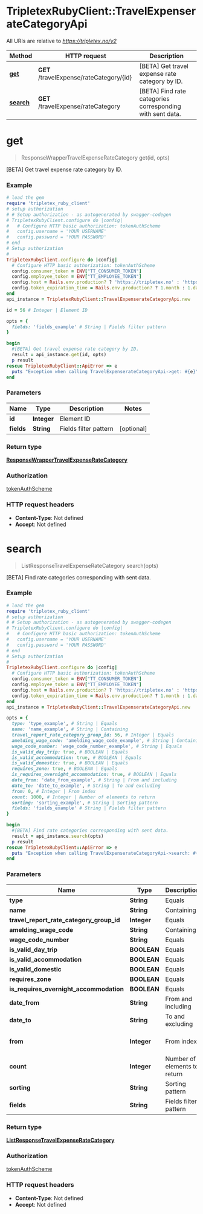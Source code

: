 # TripletexRubyClient::TravelExpenserateCategoryApi

All URIs are relative to *https://tripletex.no/v2*

Method | HTTP request | Description
------------- | ------------- | -------------
[**get**](TravelExpenserateCategoryApi.md#get) | **GET** /travelExpense/rateCategory/{id} | [BETA] Get travel expense rate category by ID.
[**search**](TravelExpenserateCategoryApi.md#search) | **GET** /travelExpense/rateCategory | [BETA] Find rate categories corresponding with sent data.


# **get**
> ResponseWrapperTravelExpenseRateCategory get(id, opts)

[BETA] Get travel expense rate category by ID.



### Example
```ruby
# load the gem
require 'tripletex_ruby_client'
# setup authorization
# # Setup authorization - as autogenerated by swagger-codegen
# TripletexRubyClient.configure do |config|
#   # Configure HTTP basic authorization: tokenAuthScheme
#   config.username = 'YOUR USERNAME'
#   config.password = 'YOUR PASSWORD'
# end
# Setup authorization
# 
TripletexRubyClient.configure do |config|
  # Configure HTTP basic authorization: tokenAuthScheme
  config.consumer_token = ENV["TT_CONSUMER_TOKEN"]
  config.employee_token = ENV["TT_EMPLOYEE_TOKEN"]
  config.host = Rails.env.production? ? 'https://tripletex.no' : 'https://api.tripletex.io'
  config.token_expiration_time = Rails.env.production? ? 1.month : 1.day
end
api_instance = TripletexRubyClient::TravelExpenserateCategoryApi.new

id = 56 # Integer | Element ID

opts = { 
  fields: 'fields_example' # String | Fields filter pattern
}

begin
  #[BETA] Get travel expense rate category by ID.
  result = api_instance.get(id, opts)
  p result
rescue TripletexRubyClient::ApiError => e
  puts "Exception when calling TravelExpenserateCategoryApi->get: #{e}"
end
```

### Parameters

Name | Type | Description  | Notes
------------- | ------------- | ------------- | -------------
 **id** | **Integer**| Element ID | 
 **fields** | **String**| Fields filter pattern | [optional] 

### Return type

[**ResponseWrapperTravelExpenseRateCategory**](ResponseWrapperTravelExpenseRateCategory.md)

### Authorization

[tokenAuthScheme](../README.md#tokenAuthScheme)

### HTTP request headers

 - **Content-Type**: Not defined
 - **Accept**: Not defined



# **search**
> ListResponseTravelExpenseRateCategory search(opts)

[BETA] Find rate categories corresponding with sent data.



### Example
```ruby
# load the gem
require 'tripletex_ruby_client'
# setup authorization
# # Setup authorization - as autogenerated by swagger-codegen
# TripletexRubyClient.configure do |config|
#   # Configure HTTP basic authorization: tokenAuthScheme
#   config.username = 'YOUR USERNAME'
#   config.password = 'YOUR PASSWORD'
# end
# Setup authorization
# 
TripletexRubyClient.configure do |config|
  # Configure HTTP basic authorization: tokenAuthScheme
  config.consumer_token = ENV["TT_CONSUMER_TOKEN"]
  config.employee_token = ENV["TT_EMPLOYEE_TOKEN"]
  config.host = Rails.env.production? ? 'https://tripletex.no' : 'https://api.tripletex.io'
  config.token_expiration_time = Rails.env.production? ? 1.month : 1.day
end
api_instance = TripletexRubyClient::TravelExpenserateCategoryApi.new

opts = { 
  type: 'type_example', # String | Equals
  name: 'name_example', # String | Containing
  travel_report_rate_category_group_id: 56, # Integer | Equals
  amelding_wage_code: 'amelding_wage_code_example', # String | Containing
  wage_code_number: 'wage_code_number_example', # String | Equals
  is_valid_day_trip: true, # BOOLEAN | Equals
  is_valid_accommodation: true, # BOOLEAN | Equals
  is_valid_domestic: true, # BOOLEAN | Equals
  requires_zone: true, # BOOLEAN | Equals
  is_requires_overnight_accommodation: true, # BOOLEAN | Equals
  date_from: 'date_from_example', # String | From and including
  date_to: 'date_to_example', # String | To and excluding
  from: 0, # Integer | From index
  count: 1000, # Integer | Number of elements to return
  sorting: 'sorting_example', # String | Sorting pattern
  fields: 'fields_example' # String | Fields filter pattern
}

begin
  #[BETA] Find rate categories corresponding with sent data.
  result = api_instance.search(opts)
  p result
rescue TripletexRubyClient::ApiError => e
  puts "Exception when calling TravelExpenserateCategoryApi->search: #{e}"
end
```

### Parameters

Name | Type | Description  | Notes
------------- | ------------- | ------------- | -------------
 **type** | **String**| Equals | [optional] 
 **name** | **String**| Containing | [optional] 
 **travel_report_rate_category_group_id** | **Integer**| Equals | [optional] 
 **amelding_wage_code** | **String**| Containing | [optional] 
 **wage_code_number** | **String**| Equals | [optional] 
 **is_valid_day_trip** | **BOOLEAN**| Equals | [optional] 
 **is_valid_accommodation** | **BOOLEAN**| Equals | [optional] 
 **is_valid_domestic** | **BOOLEAN**| Equals | [optional] 
 **requires_zone** | **BOOLEAN**| Equals | [optional] 
 **is_requires_overnight_accommodation** | **BOOLEAN**| Equals | [optional] 
 **date_from** | **String**| From and including | [optional] 
 **date_to** | **String**| To and excluding | [optional] 
 **from** | **Integer**| From index | [optional] [default to 0]
 **count** | **Integer**| Number of elements to return | [optional] [default to 1000]
 **sorting** | **String**| Sorting pattern | [optional] 
 **fields** | **String**| Fields filter pattern | [optional] 

### Return type

[**ListResponseTravelExpenseRateCategory**](ListResponseTravelExpenseRateCategory.md)

### Authorization

[tokenAuthScheme](../README.md#tokenAuthScheme)

### HTTP request headers

 - **Content-Type**: Not defined
 - **Accept**: Not defined



